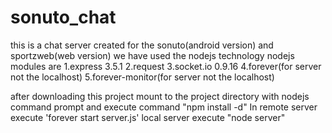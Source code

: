 # sonuto_chat
this is a chat server created for the sonuto(android version) and sportzweb(web version)
we have used the nodejs technology
nodejs modules are
1.express 3.5.1
2.request
3.socket.io 0.9.16
4.forever(for server not the localhost)
5.forever-monitor(for server not the localhost)

after downloading this project
mount to the project directory with nodejs command prompt and execute command "npm install -d"
In remote server execute 'forever start server.js' local server execute "node server"